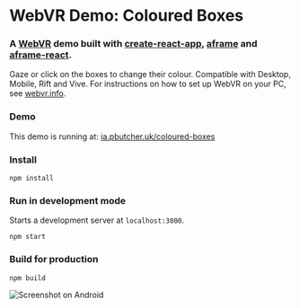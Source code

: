 # WebVR Demo: Coloured Boxes
### A [WebVR](https://webvr.info) demo built with [create-react-app](https://github.com/facebookincubator/create-react-app), [aframe](https://aframe.io) and [aframe-react](https://github.com/ngokevin/aframe-react).

Gaze or click on the boxes to change their colour. Compatible with Desktop, Mobile, Rift and Vive. For instructions on how to set up WebVR on your PC, see [webvr.info](https://webvr.info/).  

### Demo

This demo is running at: [ia.pbutcher.uk/coloured-boxes](http://ia.pbutcher.uk/coloured-boxes)

### Install

```
npm install
```

### Run in development mode

Starts a development server at `localhost:3000`.  

```
npm start
```

### Build for production

```
npm build
```

![Screenshot on Android](http://i.imgur.com/MYNk16H.png)
